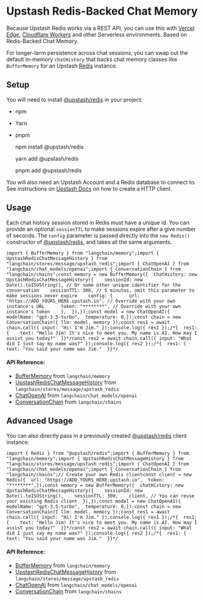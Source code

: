 Upstash Redis-Backed Chat Memory
================================

Because Upstash Redis works via a REST API, you can use this with [Vercel Edge](https://vercel.com/docs/concepts/functions/edge-functions/edge-runtime), [Cloudflare Workers](https://developers.cloudflare.com/workers/) and other Serverless environments. Based on Redis-Backed Chat Memory.

For longer-term persistence across chat sessions, you can swap out the default in-memory `chatHistory` that backs chat memory classes like `BufferMemory` for an Upstash [Redis](https://redis.io/) instance.

Setup[​](#setup "Direct link to Setup")
---------------------------------------

You will need to install [@upstash/redis](https://github.com/upstash/upstash-redis) in your project:

*   npm
*   Yarn
*   pnpm

    npm install @upstash/redis

    yarn add @upstash/redis

    pnpm add @upstash/redis

You will also need an Upstash Account and a Redis database to connect to. See instructions on [Upstash Docs](https://docs.upstash.com/redis) on how to create a HTTP client.

Usage[​](#usage "Direct link to Usage")
---------------------------------------

Each chat history session stored in Redis must have a unique id. You can provide an optional `sessionTTL` to make sessions expire after a give number of seconds. The `config` parameter is passed directly into the `new Redis()` constructor of [@upstash/redis](https://docs.upstash.com/redis/sdks/javascriptsdk/overview), and takes all the same arguments.

    import { BufferMemory } from "langchain/memory";import { UpstashRedisChatMessageHistory } from "langchain/stores/message/upstash_redis";import { ChatOpenAI } from "langchain/chat_models/openai";import { ConversationChain } from "langchain/chains";const memory = new BufferMemory({  chatHistory: new UpstashRedisChatMessageHistory({    sessionId: new Date().toISOString(), // Or some other unique identifier for the conversation    sessionTTL: 300, // 5 minutes, omit this parameter to make sessions never expire    config: {      url: "https://ADD_YOURS_HERE.upstash.io", // Override with your own instance's URL      token: "********", // Override with your own instance's token    },  }),});const model = new ChatOpenAI({  modelName: "gpt-3.5-turbo",  temperature: 0,});const chain = new ConversationChain({ llm: model, memory });const res1 = await chain.call({ input: "Hi! I'm Jim." });console.log({ res1 });/*{  res1: {    text: "Hello Jim! It's nice to meet you. My name is AI. How may I assist you today?"  }}*/const res2 = await chain.call({ input: "What did I just say my name was?" });console.log({ res2 });/*{  res1: {    text: "You said your name was Jim."  }}*/

#### API Reference:

*   [BufferMemory](/docs/api/memory/classes/BufferMemory) from `langchain/memory`
*   [UpstashRedisChatMessageHistory](/docs/api/stores_message_upstash_redis/classes/UpstashRedisChatMessageHistory) from `langchain/stores/message/upstash_redis`
*   [ChatOpenAI](/docs/api/chat_models_openai/classes/ChatOpenAI) from `langchain/chat_models/openai`
*   [ConversationChain](/docs/api/chains/classes/ConversationChain) from `langchain/chains`

Advanced Usage[​](#advanced-usage "Direct link to Advanced Usage")
------------------------------------------------------------------

You can also directly pass in a previously created [@upstash/redis](https://docs.upstash.com/redis/sdks/javascriptsdk/overview) client instance:

    import { Redis } from "@upstash/redis";import { BufferMemory } from "langchain/memory";import { UpstashRedisChatMessageHistory } from "langchain/stores/message/upstash_redis";import { ChatOpenAI } from "langchain/chat_models/openai";import { ConversationChain } from "langchain/chains";// Create your own Redis clientconst client = new Redis({  url: "https://ADD_YOURS_HERE.upstash.io",  token: "********",});const memory = new BufferMemory({  chatHistory: new UpstashRedisChatMessageHistory({    sessionId: new Date().toISOString(),    sessionTTL: 300,    client, // You can reuse your existing Redis client  }),});const model = new ChatOpenAI({  modelName: "gpt-3.5-turbo",  temperature: 0,});const chain = new ConversationChain({ llm: model, memory });const res1 = await chain.call({ input: "Hi! I'm Jim." });console.log({ res1 });/*{  res1: {    text: "Hello Jim! It's nice to meet you. My name is AI. How may I assist you today?"  }}*/const res2 = await chain.call({ input: "What did I just say my name was?" });console.log({ res2 });/*{  res1: {    text: "You said your name was Jim."  }}*/

#### API Reference:

*   [BufferMemory](/docs/api/memory/classes/BufferMemory) from `langchain/memory`
*   [UpstashRedisChatMessageHistory](/docs/api/stores_message_upstash_redis/classes/UpstashRedisChatMessageHistory) from `langchain/stores/message/upstash_redis`
*   [ChatOpenAI](/docs/api/chat_models_openai/classes/ChatOpenAI) from `langchain/chat_models/openai`
*   [ConversationChain](/docs/api/chains/classes/ConversationChain) from `langchain/chains`